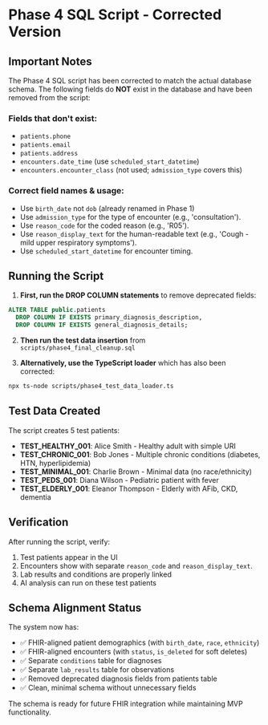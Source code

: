 # Phase 4 SQL Script - Corrected Version

## Important Notes

The Phase 4 SQL script has been corrected to match the actual database schema. The following fields do **NOT** exist in the database and have been removed from the script:

### Fields that don't exist:
- `patients.phone`
- `patients.email`
- `patients.address`
- `encounters.date_time` (use `scheduled_start_datetime`)
- `encounters.encounter_class` (not used; `admission_type` covers this)

### Correct field names & usage:
- Use `birth_date` not `dob` (already renamed in Phase 1)
- Use `admission_type` for the type of encounter (e.g., 'consultation').
- Use `reason_code` for the coded reason (e.g., 'R05').
- Use `reason_display_text` for the human-readable text (e.g., 'Cough - mild upper respiratory symptoms').
- Use `scheduled_start_datetime` for encounter timing.

## Running the Script

1. **First, run the DROP COLUMN statements** to remove deprecated fields:
```sql
ALTER TABLE public.patients 
  DROP COLUMN IF EXISTS primary_diagnosis_description,
  DROP COLUMN IF EXISTS general_diagnosis_details;
```

2. **Then run the test data insertion** from `scripts/phase4_final_cleanup.sql`

3. **Alternatively, use the TypeScript loader** which has also been corrected:
```bash
npx ts-node scripts/phase4_test_data_loader.ts
```

## Test Data Created

The script creates 5 test patients:
- **TEST_HEALTHY_001**: Alice Smith - Healthy adult with simple URI
- **TEST_CHRONIC_001**: Bob Jones - Multiple chronic conditions (diabetes, HTN, hyperlipidemia)
- **TEST_MINIMAL_001**: Charlie Brown - Minimal data (no race/ethnicity)
- **TEST_PEDS_001**: Diana Wilson - Pediatric patient with fever
- **TEST_ELDERLY_001**: Eleanor Thompson - Elderly with AFib, CKD, dementia

## Verification

After running the script, verify:
1. Test patients appear in the UI
2. Encounters show with separate `reason_code` and `reason_display_text`.
3. Lab results and conditions are properly linked
4. AI analysis can run on these test patients

## Schema Alignment Status

The system now has:
- ✅ FHIR-aligned patient demographics (with `birth_date`, `race`, `ethnicity`)
- ✅ FHIR-aligned encounters (with `status`, `is_deleted` for soft deletes)
- ✅ Separate `conditions` table for diagnoses
- ✅ Separate `lab_results` table for observations
- ✅ Removed deprecated diagnosis fields from patients table
- ✅ Clean, minimal schema without unnecessary fields

The schema is ready for future FHIR integration while maintaining MVP functionality. 